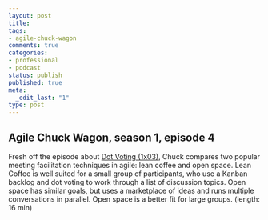 ```yaml
---
layout: post
title: 
tags:
- agile-chuck-wagon
comments: true
categories:
- professional
- podcast
status: publish
published: true
meta:
  _edit_last: "1"
type: post
---
```


## Agile Chuck Wagon, season 1, episode 4

Fresh off the episode about [Dot Voting (1x03)](http://agilechuckwagon.com/dot-voting-1x03), Chuck compares two popular meeting facilitation techniques in agile: lean coffee and open space. Lean Coffee is well suited for a small group of participants, who use a Kanban backlog and dot voting to work through a list of discussion topics. Open space has similar goals, but uses a marketplace of ideas and runs multiple conversations in parallel. Open space is a better fit for large groups. (length: 16 min)
